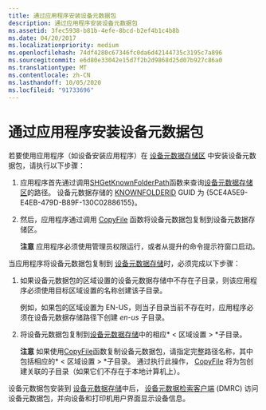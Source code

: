 ```yaml
---
title: 通过应用程序安装设备元数据包
description: 通过应用程序安装设备元数据包
ms.assetid: 3fec5938-b81b-4efe-8bcd-b2ef4b1c4b8b
ms.date: 04/20/2017
ms.localizationpriority: medium
ms.openlocfilehash: 74df4280c67346fc0da6d42144735c3195c7a896
ms.sourcegitcommit: e6d80e33042e15d7f2b2d9868d25d07b927c86a0
ms.translationtype: MT
ms.contentlocale: zh-CN
ms.lasthandoff: 10/05/2020
ms.locfileid: "91733696"
---
```

# <a name="installing-device-metadata-packages-through-an-application"></a>通过应用程序安装设备元数据包


若要使用应用程序（如设备安装应用程序）在 [设备元数据存储区](device-metadata-store.md) 中安装设备元数据包，请执行以下步骤：

1.  应用程序首先通过调用[SHGetKnownFolderPath](/windows/win32/api/shlobj_core/nf-shlobj_core-shgetknownfolderpath)函数来查询[设备元数据存储区](device-metadata-store.md)的路径。 设备元数据存储的 [KNOWNFOLDERID](/previous-versions//bb762584(v=vs.85)) GUID 为 {5CE4A5E9-E4EB-479D-B89F-130C02886155}。

2.  然后，应用程序通过调用 [CopyFile]( https://go.microsoft.com/fwlink/p/?linkid=189596) 函数将设备元数据包复制到设备元数据存储区。

    **注意**  应用程序必须使用管理员权限运行，或者从提升的命令提示符窗口启动。



当应用程序将设备元数据包复制到 [设备元数据存储](device-metadata-store.md)时，必须完成以下步骤：

1.  如果设备元数据包的区域设置的设备元数据存储中不存在子目录，则该应用程序必须使用目标区域设置的名称创建该子目录。

    例如，如果包的区域设置为 EN-US，则当子目录当前不存在时，应用程序必须在设备元数据存储路径下创建 *en-us* 子目录。

2.  将设备元数据包复制到[设备元数据存储](device-metadata-store.md)中的相应* &lt; 区域设置 &gt; *子目录。

    **注意** 如果使用[CopyFile]( https://go.microsoft.com/fwlink/p/?linkid=189596)函数复制设备元数据包，请指定完整路径名称，其中包括相应的* &lt; 区域设置 &gt; *子目录。 通过执行此操作， [CopyFile]( https://go.microsoft.com/fwlink/p/?linkid=189596) 将为包创建关联的子目录（如果它们不存在于本地计算机上）。




设备元数据包安装到 [设备元数据存储](device-metadata-store.md)中后， [设备元数据检索客户端](device-metadata-retrieval-client.md) (DMRC) 访问设备元数据包，并向设备和打印机用户界面显示设备信息。